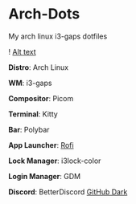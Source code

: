 # Arch-Dots
My arch linux i3-gaps dotfiles

! [Alt text](images/arch.png)

**Distro**: Arch Linux

**WM**: i3-gaps

**Compositor**: Picom

**Terminal**: Kitty

**Bar**: Polybar

**App Launcher**: [Rofi](https://github.com/adi1090x/rofi)

**Lock Manager**: i3lock-color

**Login Manager**: GDM

**Discord**: BetterDiscord [GitHub Dark](https://betterdiscord.app/theme/GitHub%20Dark)
